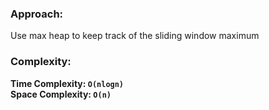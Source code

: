 ### Approach:
Use max heap to keep track of the sliding window maximum
​
### Complexity:
**Time Complexity: `O(nlogn)`**\
**Space Complexity: `O(n)`**
​